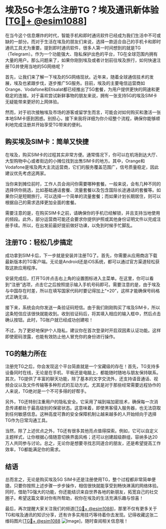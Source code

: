 # 埃及5G卡怎么注册TG？埃及通讯新体验[[TG💪+ @esim1088](https://t.me/s/esim1088)]

在当今这个信息爆炸的时代，智能手机和即时通讯软件已经成为我们生活中不可或缺的一部分。而对于生活在埃及的朋友们来说，选择一款适合自己的手机卡和即时通讯工具尤为重要。提到即时通讯软件，很多人第一时间想到的就是TG（Telegram）。作为一个功能强大、隐私保护出色的平台，TG在全球范围内拥有大量的用户。那么问题来了，如果你刚到埃及或者计划前往埃及旅行，如何快速注册TG并使用当地的5G网络呢？

首先，让我们来了解一下埃及的5G网络现状。近年来，随着全球通信技术的发展，埃及也紧跟步伐，逐步推广5G服务。目前，埃及的主要电信运营商如Orange、Vodafone和Etisalat都已经推出了5G套餐，为用户提供更快的网速和更稳定的连接。对于喜欢尝试新鲜事物的朋友来说，拥有一张支持5G的埃及SIM卡无疑能带来更好的上网体验。

然而，对于初次接触埃及市场的游客或留学生而言，可能会对如何购买和激活一张本地SIM卡感到困惑。别担心，接下来我将详细为你介绍整个流程，确保你能够顺利地完成注册并开始享受TG带来的便利。

## 购买埃及SIM卡：简单又快捷

在埃及，购买SIM卡的过程其实非常方便。通常情况下，你可以在机场到达大厅、大型购物中心或者街边的小摊位找到出售SIM卡的地方。其中，Orange和Vodafone是埃及两大主流运营商，它们的服务覆盖范围广，信号质量稳定，因此建议优先考虑这两家。

当你来到摊位前时，工作人员会询问你需要哪种套餐。一般来说，会有几种不同的选择供你挑选，比如基础通话套餐、流量套餐以及包含国际长途通话的套餐等。如果你只是短期旅行，可以选择一个简单的流量套餐；而如果计划长期居住，则可以根据自己的需求选择更加全面的套餐。

需要注意的是，在购买SIM卡之前，请确保你的手机已经解锁，并且支持当地使用的频段。此外，部分运营商可能还会要求你提供护照或其他身份证明文件以完成注册手续。所以，在出发前最好提前做好功课，以免到时候手忙脚乱。

## 注册TG：轻松几步搞定

成功拿到SIM卡后，下一步就是安装并注册TG了。首先，你需要从应用商店下载最新版本的TG客户端。无论是Android还是iOS系统，都可以通过官方渠道轻松获取这款应用程序。

安装完成后，打开TG并点击右上角的设置图标进入主菜单。在这里，你可以看到“注册”选项，点击它之后按照提示输入手机号码即可。需要注意的是，由于埃及与中国存在时差，所以在填写国家代码时要记得加上“+20”，这样才能确保号码格式正确无误。

接下来，系统会向你发送一条验证码短信。由于我们刚刚购买了埃及SIM卡，所以这条短信应该很快就能收到。收到验证码后，将其填入相应的输入框中，然后点击确认按钮。此时，TG账户就已经成功创建啦！

不过，为了更好地保护个人隐私，建议你在首次登录时开启双因素认证功能。这样即使密码泄露，也能有效防止他人冒充你的身份进行操作。

## TG的魅力所在

注册完TG之后，你会发现这个平台简直就是一个宝藏级的存在！首先，TG支持多设备同时在线，无论是在手机、平板还是电脑上，都能随时随地与朋友保持联系。其次，TG提供了丰富的聊天功能，除了基本的文字交流外，还支持语音通话、视频会议以及文件传输等多种形式的互动方式。尤其是对于那些经常需要远程协作的人来说，TG绝对是一个不可多得的好帮手。

另外，TG还特别注重用户的隐私安全。它采用了端到端加密技术，确保每一次消息传递都处于最高级别的保密状态。这意味着，即使黑客侵入服务器，也无法窃取到任何敏感信息。这种高度可靠的安全保障机制让越来越多的人开始倾向于选择TG作为日常沟通工具。

当然，除了上述优点之外，TG还有很多其他亮点值得探索。例如，它可以自定义主题样式，让你根据心情随意切换界面风格；还可以创建超级群组，容纳多达20万人共同参与讨论。总之，无论你是想要寻找志同道合的朋友，还是希望提高工作效率，TG都能满足你的需求。

## 结语

总而言之，无论是购买埃及5G SIM卡还是注册使用TG，整个过程都非常简单便捷。只要你按照上述步骤一步步操作，相信很快就能享受到畅快淋漓的网络体验。同时，借助TG强大的功能，你还能结识来自世界各地的新朋友，拓宽自己的社交圈子。希望这篇文章对你有所帮助，祝你在埃及的生活充满乐趣与惊喜！

最后，再次提醒大家关注我们的频道[[TG💪+ @esim1088](https://t.me/s/esim1088)]，那里不仅有更多关于TG和埃及通讯的知识分享，还有许多实用技巧等待着你去发现。记得收藏这张二维码图片[[TG💪+ @esim1088](https://t.me/s/esim1088) ![Image](https://i.postimg.cc/4NQfJmqS/Snipaste-2025-05-13-00-14-12.png)]，随时查阅相关信息哦！